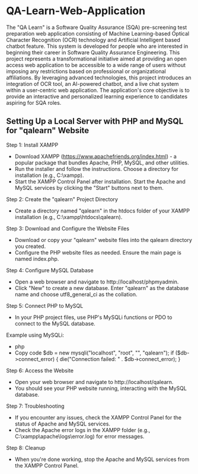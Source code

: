 # QA-Learn-Web-Application
The "QA Learn" is a Software Quality Assurance (SQA) pre-screening test preparation web application consisting of Machine Learning-based Optical Character Recognition (OCR) technology and Artificial Intelligent based chatbot feature. This system is developed for people who are interested in beginning their career in Software Quality Assurance Engineering. This project represents a transformational initiative aimed at providing an open access web application to be accessible to a wide range of users without imposing any restrictions based on professional or organizational affiliations. By leveraging advanced 
technologies, this project introduces an integration of OCR tool, an AI-powered chatbot, and a live chat system within a user-centric web application. The application's core objective is to provide an interactive and personalized learning experience to candidates aspiring for SQA roles.

## Setting Up a Local Server with PHP and MySQL for "qalearn" Website
Step 1: Install XAMPP
- Download XAMPP (https://www.apachefriends.org/index.html) - a popular package that bundles Apache, PHP, MySQL, and other utilities.
- Run the installer and follow the instructions. Choose a directory for installation (e.g., C:\xampp).
- Start the XAMPP Control Panel after installation. Start the Apache and MySQL services by clicking the "Start" buttons next to them.

Step 2: Create the "qalearn" Project Directory
- Create a directory named "qalearn" in the htdocs folder of your XAMPP installation (e.g., C:\xampp\htdocs\qalearn).
  
Step 3: Download and Configure the Website Files
- Download or copy your "qalearn" website files into the qalearn directory you created.
- Configure the PHP website files as needed. Ensure the main page is named index.php.

Step 4: Configure MySQL Database
- Open a web browser and navigate to http://localhost/phpmyadmin.
- Click "New" to create a new database. Enter "qalearn" as the database name and choose utf8_general_ci as the collation.

Step 5: Connect PHP to MySQL
- In your PHP project files, use PHP's MySQLi functions or PDO to connect to the MySQL database.

Example using MySQLi:
- php
- Copy code
	$db = new mysqli("localhost", "root", "", "qalearn");
	if ($db->connect_error) {
		die("Connection failed: " . $db->connect_error);
  }
  
Step 6: Access the Website
- Open your web browser and navigate to http://localhost/qalearn.
- You should see your PHP website running, interacting with the MySQL database.

Step 7: Troubleshooting
- If you encounter any issues, check the XAMPP Control Panel for the status of Apache and MySQL services.
- Check the Apache error logs in the XAMPP folder (e.g., C:\xampp\apache\logs\error.log) for error messages.

Step 8: Cleanup
- When you're done working, stop the Apache and MySQL services from the XAMPP Control Panel.
